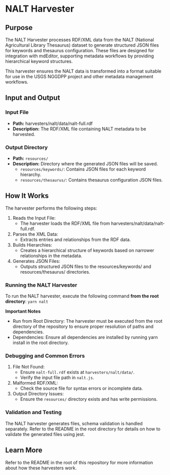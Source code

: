 # NALT Harvester

## Purpose

The NALT Harvester processes RDF/XML data from the NALT (National Agricultural Library Thesaurus) dataset to generate structured JSON files for keywords and thesaurus configuration. These files are designed for integration with mdEditor, supporting metadata workflows by providing hierarchical keyword structures.

This harvester ensures the NALT data is transformed into a format suitable for use in the USGS NGGDPP project and other metadata management workflows.

## Input and Output

### Input File

- **Path:** harvesters/nalt/data/nalt-full.rdf
- **Description:** The RDF/XML file containing NALT metadata to be harvested.

### Output Directory

- **Path:** `resources/`
- **Description:** Directory where the generated JSON files will be saved.
  - `resources/keywords/`: Contains JSON files for each keyword hierarchy.
  - `resources/thesaurus/`: Contains thesaurus configuration JSON files.

## How It Works

The harvester performs the following steps:

1. Reads the Input File:
   - The harvester loads the RDF/XML file from harvesters/nalt/data/nalt-full.rdf.
2. Parses the XML Data:
   - Extracts entries and relationships from the RDF data.
3. Builds Hierarchies:
   - Creates a hierarchical structure of keywords based on narrower relationships in the metadata.
4. Generates JSON Files:
   - Outputs structured JSON files to the resources/keywords/ and resources/thesaurus/ directories.

### Running the NALT Harvester

To run the NALT harvester, execute the following command **from the root directory**:
`yarn nalt`

**Important Notes**

- Run from Root Directory: The harvester must be executed from the root directory of the repository to ensure proper resolution of paths and dependencies.
- Dependencies: Ensure all dependencies are installed by running yarn install in the root directory.

### Debugging and Common Errors

1. File Not Found:
   - Ensure `nalt-full.rdf` exists at `harvesters/nalt/data/`.
   - Verify the input file path in `nalt.js`.
2. Malformed RDF/XML:
   - Check the source file for syntax errors or incomplete data.
3. Output Directory Issues:
   - Ensure the `resources/` directory exists and has write permissions.

### Validation and Testing

The NALT harvester generates files, schema validation is handled separately. Refer to the README in the root directory for details on how to validate the generated files using jest.

## Learn More

Refer to the README in the root of this repository for more information about how these harvesters work.
